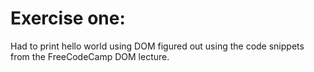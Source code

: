 # Exercise one:

Had to print hello world using DOM figured out using the code snippets from the FreeCodeCamp DOM lecture.
